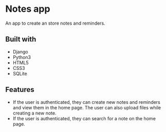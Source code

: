 # Notes app

An app to create an store notes and reminders.

## Built with
- Django
- Python3
- HTML5
- CSS3
- SQLite

## Features

- If the user is authenticated, they can create new notes and reminders and view them in the home page. The user can also upload files while creating a new note.
- If the user is authenticated, they can search for a note on the home page.
